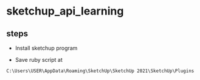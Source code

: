 # sketchup_api_learning

## steps

- Install sketchup program

- Save ruby script at
```
C:\Users\USER\AppData\Roaming\SketchUp\SketchUp 2021\SketchUp\Plugins
```
